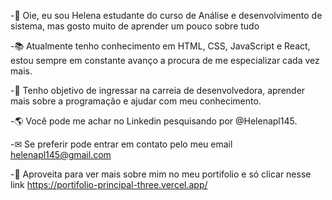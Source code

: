 

<!---
Helenapl145/Helenapl145 is a ✨ special ✨ repository because its `README.md` (this file) appears on your GitHub profile.
You can click the Preview link to take a look at your changes.
--->
 -👋 Oie, eu sou Helena estudante do curso de Análise e desenvolvimento de sistema, mas gosto muito de aprender um pouco sobre tudo

 -📚 Atualmente tenho conhecimento em HTML, CSS, JavaScript e React, estou sempre em constante avanço a procura de me especializar cada vez mais.
 
 -🎯 Tenho objetivo de ingressar na carreia  de desenvolvedora, aprender mais sobre a programação e ajudar com meu conhecimento.
 
-🌎 Você pode me achar no Linkedin pesquisando por @Helenapl145.

-✉ Se preferir pode entrar em contato pelo meu email helenapl145@gmail.com

-📄 Aproveita para ver mais sobre mim no meu portifolio e só clicar nesse link https://portifolio-principal-three.vercel.app/



